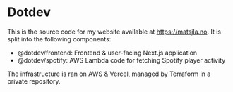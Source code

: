# Dotdev

This is the source code for my website available at https://matsjla.no. It is
split into the following components:

- @dotdev/frontend: Frontend & user-facing Next.js application
- @dotdev/spotify: AWS Lambda code for fetching Spotify player activity

The infrastructure is ran on AWS & Vercel, managed by Terraform in a private
repository.
